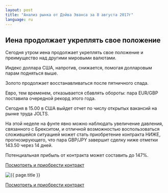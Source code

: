 ```yaml
---
layout: post
title: "Анализ рынка от Дэйва Эванса за 8 августа 2017г"
language: ru
---
```

## Иена продолжает укреплять свое положение

Сегодня утром иена продолжает укреплять свое положение и преимущество над другими мировыми валютами.

Индекс доллара США, напротив, снижается, помогая долларовым парам подняться выше.

Золото продолжает восстанавливаться после пятничного спада.

Евро, тем временем, отказывается сбавлять обороты: пара EUR/GBP поставила очередной рекорд этого года.

 
Сегодня в 15.00 в США выйдет отчет по числу открытых вакансий на рынке труда JOLTS.
 
 
На этой неделе на фунте явно можно наблюдать увеличение давления, связанного с Брекситом, и
отличной возможностью воспользоваться сложившейся ситуацией может стать приобретение контракта НИЖЕ, прогнозирующего, что пара GBP/JPY завершит сделку ниже отметки 143.50 через 14 дней. 

Потенциальная прибыль от контракта может составить до 147%.


<a href="http://record.binary.com/_bivVDfg8lHux76XffYA0JmNd7ZgqdRLk/1/?market=forex&underlying=frxGBPJPY&formname=higherlower&duration_amount=14&duration_units=d&amount=10&amount_type=payout&expiry_type=duration&barrier=143.50&s=1&t=ecstGkzZvt3eBkDmfcmCUJ0co5lt24DG" target="_blank">Посмотреть и приобрести контракт</a>

<img src="{{ site.url }}/images/ru-08-aug-17.png" alt="{{ page.title }}"  title="{{ page.title }}">

<a href="http://record.binary.com/_bivVDfg8lHux76XffYA0JmNd7ZgqdRLk/1/?market=forex&underlying=frxGBPJPY&formname=higherlower&duration_amount=14&duration_units=d&amount=10&amount_type=payout&expiry_type=duration&barrier=143.50&s=1&t=ecstGkzZvt3eBkDmfcmCUJ0co5lt24DG" target="_blank">Посмотреть и приобрести контракт</a>